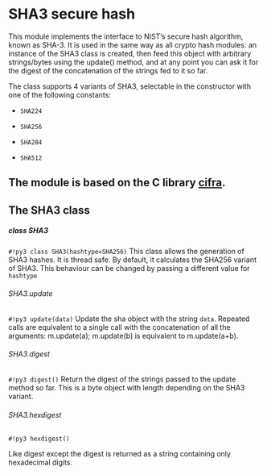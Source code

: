 <!-- module: sha3 -->
# SHA3 secure hash

This module implements the interface to NIST’s secure hash algorithm, known as SHA-3.
It is used in the same way as all crypto hash modules: an instance of the SHA3 class is
created, then feed this object with arbitrary strings/bytes using the update() method, and at any point you can ask it for the digest of the
concatenation of the strings fed to it so far.

The class supports 4 variants of SHA3, selectable in the constructor with one of the following constants:


* `SHA224`


* `SHA256`


* `SHA284`


* `SHA512`

## The module is based on the C library [cifra](https://github.com/ctz/cifra).

## The SHA3 class

##### class SHA3

```#!py3 class SHA3(hashtype=SHA256)```
This class allows the generation of SHA3 hashes. It is thread safe. By default, it calculates the SHA256 variant
of SHA3. This behaviour can be changed by passing a different value for ```hashtype```

###### SHA3.update

```#!py3 update(data)```
Update the sha object with the string ```data```. Repeated calls are equivalent to a single call with the concatenation of all
the arguments: m.update(a); m.update(b) is equivalent to m.update(a+b).

###### SHA3.digest

```#!py3 digest()```
Return the digest of the strings passed to the update method so far. This is a byte object with length depending on
the SHA3 variant.

###### SHA3.hexdigest

```#!py3 hexdigest()```

Like digest except the digest is returned as a string containing only hexadecimal digits.

<!--stackedit_data:
eyJoaXN0b3J5IjpbMzg1NjQ4OTIzXX0=
-->